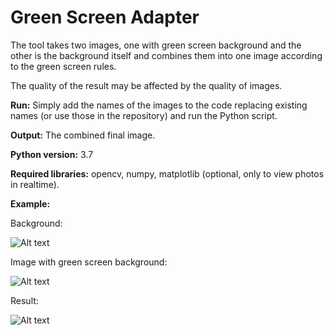 # Green Screen Adapter

The tool takes two images, one with green screen background and the other is the background itself and combines them into
one image according to the green screen rules.

The quality of the result may be affected by the quality of images.

**Run:** Simply add the names of the images to the code replacing existing names (or use those in the repository) and run the Python script.

**Output:** The combined final image.

**Python version:** 3.7

**Required libraries:** opencv, numpy, matplotlib (optional, only to view photos in realtime).

**Example:**

Background:

![Alt text](https://github.com/VitNecha/Image-Processing-OpenCV/blob/main/Green%20Screen%20Background/bg1.png)

Image with green screen background:

![Alt text](https://github.com/VitNecha/Image-Processing-OpenCV/blob/main/Green%20Screen%20Background/front1.jpg)

Result:

![Alt text](https://github.com/VitNecha/Image-Processing-OpenCV/blob/main/Green%20Screen%20Background/output.jpg)
